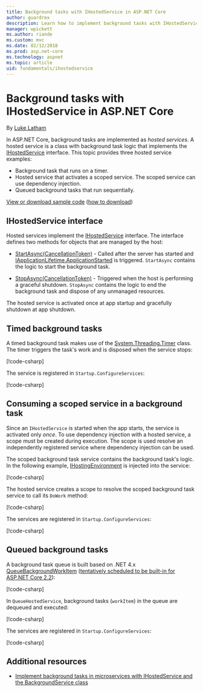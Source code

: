 ```yaml
---
title: Background tasks with IHostedService in ASP.NET Core
author: guardrex
description: Learn how to implement background tasks with IHostedService in ASP.NET Core.
manager: wpickett
ms.author: riande
ms.custom: mvc
ms.date: 02/12/2018
ms.prod: asp.net-core
ms.technology: aspnet
ms.topic: article
uid: fundamentals/ihostedservice
---
```

# Background tasks with IHostedService in ASP.NET Core

By [Luke Latham](https://github.com/guardrex)

In ASP.NET Core, background tasks are implemented as *hosted services*. A hosted service is a class with background task logic that implements the [IHostedService](/dotnet/api/microsoft.extensions.hosting.ihostedservice) interface. This topic provides three hosted service examples:

* Background task that runs on a timer.
* Hosted service that activates a scoped service. The scoped service can use dependency injection.
* Queued background tasks that run sequentially.

[View or download sample code](https://github.com/aspnet/Docs/tree/master/aspnetcore/fundamentals/ihostedservice/samples/) ([how to download](xref:tutorials/index#how-to-download-a-sample))

## IHostedService interface

Hosted services implement the [IHostedService](/dotnet/api/microsoft.extensions.hosting.ihostedservice) interface. The interface defines two methods for objects that are managed by the host:

* [StartAsync(CancellationToken)](/dotnet/api/microsoft.extensions.hosting.ihostedservice.startasync) - Called after the server has started and [IApplicationLifetime.ApplicationStarted](/dotnet/api/microsoft.aspnetcore.hosting.iapplicationlifetime.applicationstarted) is triggered. `StartAsync` contains the logic to start the background task.

* [StopAsync(CancellationToken)](/dotnet/api/microsoft.extensions.hosting.ihostedservice.stopasync) - Triggered when the host is performing a graceful shutdown. `StopAsync` contains the logic to end the background task and dispose of any unmanaged resources.

The hosted service is activated once at app startup and gracefully shutdown at app shutdown.

## Timed background tasks

A timed background task makes use of the [System.Threading.Timer](/dotnet/api/system.threading.timer) class. The timer triggers the task's work and is disposed when the service stops:

[!code-csharp[](ihostedservice/sample/Services/TimedHostedService.cs?name=snippet1&highlight=9,23)]

The service is registered in `Startup.ConfigureServices`:

[!code-csharp[](ihostedservice/sample/Startup.cs?name=snippet1)]

## Consuming a scoped service in a background task

Since an `IHostedService` is started when the app starts, the service is activated only *once*. To use dependency injection with a hosted service, a scope must be created during execution. The scope is used resolve an independently registered service where dependency injection can be used.

The scoped background task service contains the background task's logic. In the following example, [IHostingEnvironment](/dotnet/api/microsoft.aspnetcore.hosting.ihostingenvironment) is injected into the service:

[!code-csharp[](ihostedservice/sample/Services/ScopedProcessingService.cs?name=snippet1&highlight=8,12,18)]

The hosted service creates a scope to resolve the scoped background task service to call its `DoWork` method:

[!code-csharp[](ihostedservice/sample/Services/ScopedHostedService.cs?name=snippet1&highlight=14-20)]

The services are registered in `Startup.ConfigureServices`:

[!code-csharp[](ihostedservice/sample/Startup.cs?name=snippet2)]

## Queued background tasks

A background task queue is built based on .NET 4.x [QueueBackgroundWorkItem](/dotnet/api/system.web.hosting.hostingenvironment.queuebackgroundworkitem) ([tentatively scheduled to be built-in for ASP.NET Core 2.2](https://github.com/aspnet/Hosting/issues/1280)):

[!code-csharp[](ihostedservice/sample/Services/BackgroundTaskQueue.cs?name=snippet1)]

In `QueueHostedService`, background tasks (`workItem`) in the queue are dequeued and executed:

[!code-csharp[](ihostedservice/sample/Services/QueuedHostedService.cs?name=snippet1&highlight=28-29,33)]

The services are registered in `Startup.ConfigureServices`:

[!code-csharp[](ihostedservice/sample/Startup.cs?name=snippet3)]

## Additional resources

* [Implement background tasks in microservices with IHostedService and the BackgroundService class](/dotnet/standard/microservices-architecture/multi-container-microservice-net-applications/background-tasks-with-ihostedservice)

